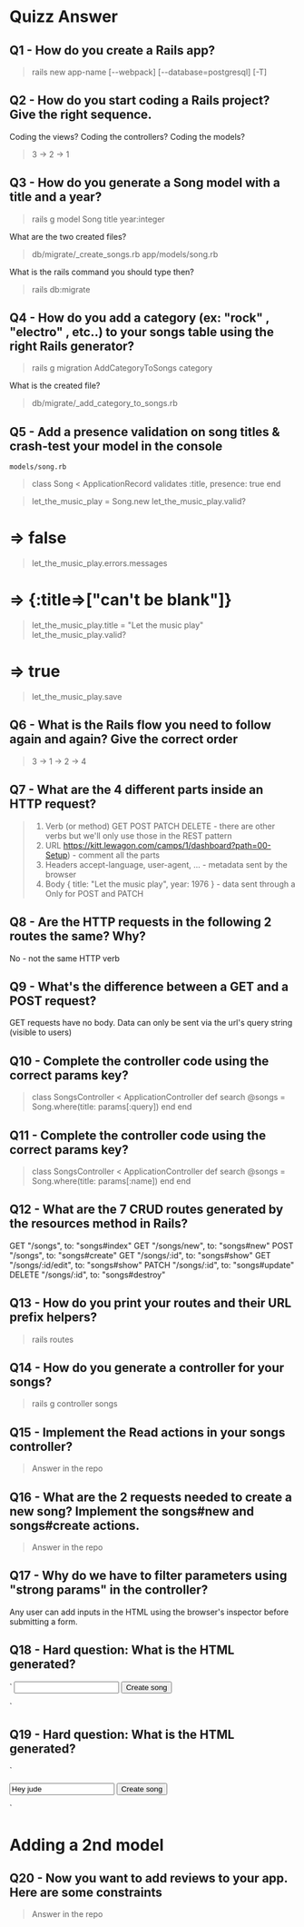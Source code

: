 # Quizz Answer

## Q1 - How do you create a Rails app?
> rails new app-name [--webpack] [--database=postgresql] [-T]

## Q2 - How do you start coding a Rails project? Give the right sequence.
Coding the views?
Coding the controllers?
Coding the models?
> 3 -> 2 -> 1

## Q3 - How do you generate a Song model with a title and a year?

> rails g model Song title year:integer

What are the two created files?

> db/migrate/<TIMESTAMP>_create_songs.rb
> app/models/song.rb

What is the rails command you should type then?
> rails db:migrate

## Q4 - How do you add a category (ex: "rock" , "electro" , etc..) to your songs table using the right Rails generator?
> rails g migration AddCategoryToSongs category

What is the created file?
>db/migrate/<TIMESTAMP>_add_category_to_songs.rb

## Q5 - Add a presence validation on song titles & crash-test your model in the console

`models/song.rb`
>class Song < ApplicationRecord
>  validates :title, presence: true
>end

> let_the_music_play = Song.new
> let_the_music_play.valid?
# => false
> let_the_music_play.errors.messages
# => {:title=>["can't be blank"]}
> let_the_music_play.title = "Let the music play"
> let_the_music_play.valid?
# => true
> let_the_music_play.save

## Q6 - What is the Rails flow you need to follow again and again? Give the correct order
> 3 -> 1 -> 2 -> 4

## Q7 - What are the 4 different parts inside an HTTP request?
>1. Verb (or method)
>GET POST PATCH DELETE - there are other verbs but we'll only use those in the REST pattern
>2. URL
> https://kitt.lewagon.com/camps/1/dashboard?path=00-Setup) - comment all the parts
> 3. Headers
> accept-language, user-agent, ... - metadata sent by the browser
> 4. Body
> { title: "Let the music play", year: 1976 } - data sent through a <form>
> Only for POST and PATCH

## Q8 - Are the HTTP requests in the following 2 routes the same? Why?
No - not the same HTTP verb

## Q9 - What's the difference between a GET and a POST request?
GET requests have no body. Data can only be sent via the url's query string (visible to users)

## Q10 - Complete the controller code using the correct params key?

> class SongsController < ApplicationController
>  def search
>    @songs = Song.where(title: params[:query])
>  end
>end

## Q11 - Complete the controller code using the correct params key?
>class SongsController < ApplicationController
>  def search
>    @songs = Song.where(title: params[:name])
>  end
>end

## Q12 - What are the 7 CRUD routes generated by the resources method in Rails?
GET "/songs",          to: "songs#index"
GET "/songs/new",      to: "songs#new"
POST "/songs",         to: "songs#create"
GET "/songs/:id",      to: "songs#show"
GET "/songs/:id/edit", to: "songs#show"
PATCH "/songs/:id",    to: "songs#update"
DELETE "/songs/:id",   to: "songs#destroy"

## Q13 - How do you print your routes and their URL prefix helpers?
> rails routes

## Q14 - How do you generate a controller for your songs?
> rails g controller songs

## Q15 - Implement the Read actions in your songs controller?
> Answer in the repo

## Q16 - What are the 2 requests needed to create a new song? Implement the songs#new and songs#create actions.
> Answer in the repo

## Q17 - Why do we have to filter parameters using "strong params" in the controller?
Any user can add inputs in the HTML using the browser's inspector before submitting a form.

## Q18 - Hard question: What is the HTML generated?
`<form action="/songs" method="post">
  <input type="text" name="song[title]" value="">
  <input type="submit" value="Create song">
</form>`

## Q19 - Hard question: What is the HTML generated?
`<form action="/songs/18" method="patch">
  <input type="text" name="song[title]" value="Hey jude">
  <input type="submit" value="Create song">
</form>`

# Adding a 2nd model

## Q20 - Now you want to add reviews to your app. Here are some constraints
> Answer in the repo

